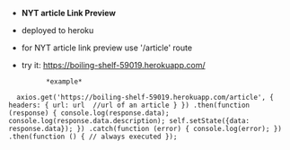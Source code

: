 - **NYT article Link Preview**
- deployed to heroku
- for NYT article link preview use '/article' route
- try it: https://boiling-shelf-59019.herokuapp.com/

            *example*

`  axios.get('https://boiling-shelf-59019.herokuapp.com/article', {
   headers: {
     url: url  //url of an article
    }
   })
   .then(function (response) {
   console.log(response.data);
   console.log(response.data.description);
   self.setState({data: response.data});
   })
   .catch(function (error) {
      console.log(error);
   })
   .then(function () {
   // always executed
 });`